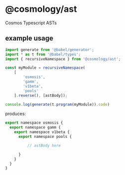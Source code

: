 # @cosmology/ast

Cosmos Typescript ASTs
## example usage

```js
import generate from '@babel/generator';
import * as t from '@babel/types';
import { recursiveNamespace } from '@cosmology/ast';

const myModule = recursiveNamespace(
    [
        'osmosis',
        'gamm',
        'v1beta',
        'pools'
    ].reverse(), [astBody]);

console.log(generate(t.program(myModule)).code)
```

produces:

```js
export namespace osmosis {
  export namespace gamm {
    export namespace v1beta {
      export namespace pools {

          // astBody here

      }
    }
  }
}
```
